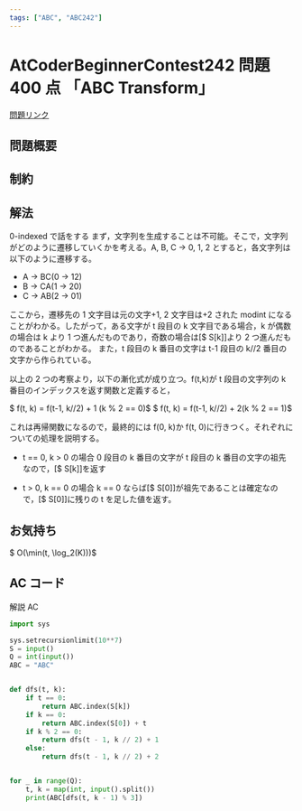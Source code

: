 ```yaml
---
tags: ["ABC", "ABC242"]
---
```


# AtCoderBeginnerContest242 問題 400 点 「ABC Transform」

<a href="https://atcoder.jp/contests/abc242/tasks/abc242_d" blank="_target">問題リンク</a>

## 問題概要

## 制約

## 解法

0-indexed で話をする
まず，文字列を生成することは不可能。そこで，文字列がどのように遷移していくかを考える。A, B, C -> 0, 1, 2 とすると，各文字列は以下のように遷移する。

- A -> BC(0 -> 12)
- B -> CA(1 -> 20)
- C -> AB(2 -> 01)

ここから，遷移先の 1 文字目は元の文字+1, 2 文字目は+2 された modint になることがわかる。したがって，ある文字が t 段目の k 文字目である場合，k が偶数の場合は k より 1 つ進んだものであり，奇数の場合は[$ S[k]]より 2 つ進んだものであることがわかる。
また，t 段目の k 番目の文字は t-1 段目の k//2 番目の文字から作られている。

以上の 2 つの考察より，以下の漸化式が成り立つ。f(t,k)が t 段目の文字列の k 番目のインデックスを返す関数と定義すると，

$ f(t, k) = f(t-1, k//2) + 1 (k \% 2 == 0)$
$ f(t, k) = f(t-1, k//2) + 2(k \% 2 == 1)$

これは再帰関数になるので，最終的には f(0, k)か f(t, 0)に行きつく。それぞれについての処理を説明する。

- t == 0, k > 0 の場合
  0 段目の k 番目の文字が t 段目の k 番目の文字の祖先なので，[$ S[k]]を返す

- t > 0, k == 0 の場合
  k == 0 ならば[$ S[0]]が祖先であることは確定なので，[$ S[0]]に残りの t を足した値を返す。

## お気持ち

$ O(\min(t, \log_2(K)))$

## AC コード

解説 AC

```python
import sys

sys.setrecursionlimit(10**7)
S = input()
Q = int(input())
ABC = "ABC"


def dfs(t, k):
    if t == 0:
        return ABC.index(S[k])
    if k == 0:
        return ABC.index(S[0]) + t
    if k % 2 == 0:
        return dfs(t - 1, k // 2) + 1
    else:
        return dfs(t - 1, k // 2) + 2


for _ in range(Q):
    t, k = map(int, input().split())
    print(ABC[dfs(t, k - 1) % 3])
```
